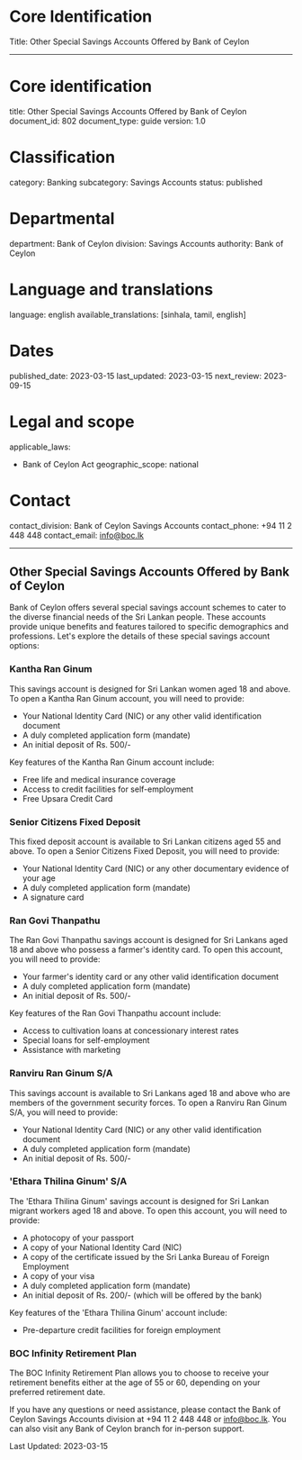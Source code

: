 # Core Identification
Title: Other Special Savings Accounts Offered by Bank of Ceylon

---
# Core identification
title: Other Special Savings Accounts Offered by Bank of Ceylon
document_id: 802
document_type: guide
version: 1.0

# Classification
category: Banking
subcategory: Savings Accounts
status: published

# Departmental
department: Bank of Ceylon
division: Savings Accounts
authority: Bank of Ceylon

# Language and translations
language: english
available_translations: [sinhala, tamil, english]

# Dates
published_date: 2023-03-15
last_updated: 2023-03-15
next_review: 2023-09-15

# Legal and scope
applicable_laws: 
 - Bank of Ceylon Act
geographic_scope: national

# Contact
contact_division: Bank of Ceylon Savings Accounts
contact_phone: +94 11 2 448 448
contact_email: info@boc.lk

---

## Other Special Savings Accounts Offered by Bank of Ceylon

Bank of Ceylon offers several special savings account schemes to cater to the diverse financial needs of the Sri Lankan people. These accounts provide unique benefits and features tailored to specific demographics and professions. Let's explore the details of these special savings account options:

### Kantha Ran Ginum
This savings account is designed for Sri Lankan women aged 18 and above. To open a Kantha Ran Ginum account, you will need to provide:
- Your National Identity Card (NIC) or any other valid identification document
- A duly completed application form (mandate)
- An initial deposit of Rs. 500/-

Key features of the Kantha Ran Ginum account include:
- Free life and medical insurance coverage
- Access to credit facilities for self-employment
- Free Upsara Credit Card

### Senior Citizens Fixed Deposit
This fixed deposit account is available to Sri Lankan citizens aged 55 and above. To open a Senior Citizens Fixed Deposit, you will need to provide:
- Your National Identity Card (NIC) or any other documentary evidence of your age
- A duly completed application form (mandate)
- A signature card

### Ran Govi Thanpathu
The Ran Govi Thanpathu savings account is designed for Sri Lankans aged 18 and above who possess a farmer's identity card. To open this account, you will need to provide:
- Your farmer's identity card or any other valid identification document
- A duly completed application form (mandate)
- An initial deposit of Rs. 500/-

Key features of the Ran Govi Thanpathu account include:
- Access to cultivation loans at concessionary interest rates
- Special loans for self-employment
- Assistance with marketing

### Ranviru Ran Ginum S/A
This savings account is available to Sri Lankans aged 18 and above who are members of the government security forces. To open a Ranviru Ran Ginum S/A, you will need to provide:
- Your National Identity Card (NIC) or any other valid identification document
- A duly completed application form (mandate)
- An initial deposit of Rs. 500/-

### 'Ethara Thilina Ginum' S/A
The 'Ethara Thilina Ginum' savings account is designed for Sri Lankan migrant workers aged 18 and above. To open this account, you will need to provide:
- A photocopy of your passport
- A copy of your National Identity Card (NIC)
- A copy of the certificate issued by the Sri Lanka Bureau of Foreign Employment
- A copy of your visa
- A duly completed application form (mandate)
- An initial deposit of Rs. 200/- (which will be offered by the bank)

Key features of the 'Ethara Thilina Ginum' account include:
- Pre-departure credit facilities for foreign employment

### BOC Infinity Retirement Plan
The BOC Infinity Retirement Plan allows you to choose to receive your retirement benefits either at the age of 55 or 60, depending on your preferred retirement date.

If you have any questions or need assistance, please contact the Bank of Ceylon Savings Accounts division at +94 11 2 448 448 or info@boc.lk. You can also visit any Bank of Ceylon branch for in-person support.

Last Updated: 2023-03-15
